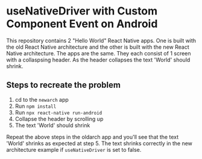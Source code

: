 # useNativeDriver with Custom Component Event on Android
This repository contains 2 "Hello World" React Native apps. One is built with the old React Native architecture and the other is built with the new React Native architecture. The apps are the same. They each consist of 1 screen with a collaspsing header. As the header collapses the text 'World' should shrink.

## Steps to recreate the problem
1. cd to the `newarch` app
2. Run `npm install`
3. Run `npx react-native run-android`
4. Collapse the header by scrolling up
5. The text 'World' should shrink

Repeat the above steps in the oldarch app and you'll see that the text 'World' shrinks as expected at step 5. The text shrinks correctly in the new architecture example if `useNativeDriver` is set to false.
 